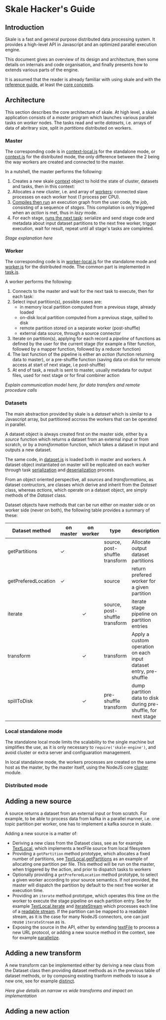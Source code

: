 # Skale Hacker's Guide

## Introduction

Skale is a fast and general purpose distributed data processing system. It provides a high-level API in Javascript and an optimized parallel execution engine.

This document gives an overview of its design and architecture, then some details on internals and code organisation, and finally presents how to extends various parts of the engine.

It is assumed that the reader is already familiar with using skale and with the [reference guide], at least the [core concepts].

## Architecture

This section describes the core architecture of skale. At high level, a skale application consists of a *master* program which launches various parallel tasks on *worker* nodes. The tasks read and write *datasets*, i.e. arrays of data of abritrary size, split in *partitions* distributed on workers.

### Master

The corresponding code is in [context-local.js] for the standalone mode, or [context.js] for the distributed mode, the only difference between the 2 being the way workers are created and connected to the master.

In a nutshell, the master performs the following:

1. Creates a new skale [context] object to hold the state of cluster, datasets and tasks, then in this context:
2. Allocates a new cluster, i.e. and array of [workers]: connected slave processes on each worker host (1 process per CPU).
3. [Compiles then run] an execution graph from the user code, the *job*, consisting of a sequence of *stages*. This compilation is only triggered when an *action* is met, thus in *lazy* mode.
4. For each stage, [runs the next task]: serialize and send stage code and metadata about input dataset partitions to the next free worker, trigger execution, wait for result, repeat until all stage's tasks are completed.

*Stage explanation here*

### Worker

The corresponding code is in [worker-local.js] for the standalone mode and [worker.js] for the distributed mode. The common part is implemented in [task.js].

A worker performs the following:

1. Connects to the master and wait for the next task to execute, then for each task:
2. Select input partition(s), possible cases are:
   - in memory local partition computed from a previous stage, already loaded
   - on-disk local partition computed from a previous stage, spilled to disk
   - remote partition stored on a separate worker (post-shuffle)
   - external data source, through a source connector
3. Iterate on partition(s), applying for each record a *pipeline* of functions as defined by the user for the current stage (for example a filter function, followed by a mapper function, followed by a reducer function)
4. The last function of the pipeline is either an *action* (function returning data to master), or a pre-shuffle function (saving data on disk for remote access at start of next stage, i.e post-shuffle)
5. At end of task, a result is sent to master, usually metadata for output files, used for next stage or for final combiner action

*Explain communication model here, for data transfers and remote procedure calls*

### Datasets

The main abstraction provided by skale is a *dataset* which is similar to a Javascript array, but partitioned accross the workers that can be operated in parallel.

A dataset object is always created first on the master side, either by a *source* function which returns a dataset from an external input or from scratch, or by a *transformation* function, which takes a dataset in input and outputs a new dataset.

The same code, in [dataset.js] is loaded both in master and workers. A dataset object instantiated on master will be replicated on each worker through task [serialization] and [deserialization] process.

From an object oriented perspective, all *sources* and *transformations*, as dataset contructors, are classes which derive and inherit from the *Dataset* class, whereas *actions*, which operate on a dataset object, are simply methods of the *Dataset* class.

Dataset objects have methods that can be run either on master side or on worker side (never on both), the following table provides a summary of these:

|Dataset method     | on master | on worker | type | description |
|-------------------|-----------|-----------|------|-------------|
|getPartitions      | ✓ |   | source, post-shuffle transform| Allocate output dataset partitions |
|getPreferedLocation| ✓ |   | source                        | return prefered worker for a given partition |
|iterate            |   | ✓ | source, post-shuffle transform| iterate stage pipeline on partition entries|
|transform          |   | ✓ | transform                     | Apply a custom operation on each input dataset entry, pre-shuffle|
|spillToDisk        |   | ✓ | pre-shuffle transform         | dump partition data to disk during pre-shuffle, for next stage|

### Local standalone mode

The standalone local mode limits the scalability to the single machine but simplifies the use, as it is only necessary to `require('skale-engine')`, and avoid cluster or extra server and configuaration management.

In local standalone mode, the workers processes are created on the same host as the master, by the master itself, using the NodeJS core [cluster] module.

### Distributed mode

## Adding a new source

A source returns a dataset from an external input or from scratch. For example, to be able to process data from kafka in a parallel manner, i.e. one topic partition per worker, one has to implement a kafka source in skale.

Adding a new source is a matter of:

- Deriving a new class from the Dataset class, see as for example [TextLocal], which implements a textFile source from local filesystem
- Providing a `getPartition` method prototype, which allocates a fixed number of partitions, see [TextLocal.getPartitions] as an example of allocating one partition per file. This method will be run on the master, when triggered by the action, and prior to dispatch tasks to workers
- Optionally providing a `getPreferedLocation` method prototype, to select a given worker according to your source semantics. If not provided, the master will dispatch the partition by default to the next free worker at execution time.
- Providing an `iterate` method prototype, which operates this time on the worker to execute the stage pipeline on each partition entry. See for example [TextLocal.iterate] and [iterateStream] which processes each line of a [readable stream]. If the partition can be mapped to a readable stream, as it is the case for many NodeJS connectors, one can just reuse `iterateStream` as is.
- Exposing the source in the API, either by extending [textFile] to process a new URL protocol, or adding a new source method in the context, see for example [parallelize].

## Adding a new transform

A new transform can be implemented either by deriving a new class from the Dataset class then providing dataset methods as in the previous table of dataset methods, or by composing existing tranform methods to issue a new one, see for example [distinct].

*Here give details on narrow vs wide transforms and impact on implementation*

## Adding a new action

[reference guide]: https://github.com/skale-me/skale-engine/blob/0.7.0/doc/skale-API.md
[core concepts]: https://github.com/skale-me/skale-engine/blob/0.7.0/doc/skale-API.md#core-concepts
[context-local.js]: https://github.com/skale-me/skale-engine/blob/0.7.0/lib/context-local.js
[context.js]: https://github.com/skale-me/skale-engine/blob/0.7.0/lib/context.js
[context]: https://github.com/skale-me/skale-engine/blob/0.7.0/lib/context.js#L22
[workers]: https://github.com/skale-me/skale-engine/blob/0.7.0/lib/context.js#L51-L53
[Compiles then run]: https://github.com/skale-me/skale-engine/blob/0.7.0/lib/context.js#L223
[runs the next task]: https://github.com/skale-me/skale-engine/blob/0.7.0/lib/context.js#L129
[worker-local.js]: https://github.com/skale-me/skale-engine/blob/0.7.0/lib/worker-local.js
[worker.js]: https://github.com/skale-me/skale-engine/blob/0.7.0/bin/worker.js
[task.js]: https://github.com/skale-me/skale-engine/blob/0.7.0/lib/task.js
[dataset.js]: https://github.com/skale-me/skale-engine/blob/0.7.0/lib/dataset.js
[serialization]: https://github.com/skale-me/skale-engine/blob/0.7.0/lib/context.js#L141
[deserialization]: https://github.com/skale-me/skale-engine/blob/0.7.0/bin/worker.js#L275
[cluster]: https://nodejs.org/dist/latest-v7.x/docs/api/cluster.html
[TextLocal]: https://github.com/skale-me/skale-engine/blob/0.7.0/lib/dataset.js#L911-L919
[TextLocal.getPartitions]: https://github.com/skale-me/skale-engine/blob/0.7.0/lib/dataset.js#L921-L941
[TextLocal.iterate]: https://github.com/skale-me/skale-engine/blob/0.7.0/lib/dataset.js#L943
[iterateStream]: https://github.com/skale-me/skale-engine/blob/0.7.0/lib/dataset.js#L800
[readable stream]: https://nodejs.org/api/stream.html#stream_class_stream_readable
[textFile]: https://github.com/skale-me/skale-engine/blob/0.7.0/lib/context.js#L112-121
[parallelize]: https://github.com/skale-me/skale-engine/blob/0.7.0/lib/context.js#L107
[distinct]: https://github.com/skale-me/skale-engine/blob/0.7.0/lib/dataset.js#L121-L125
